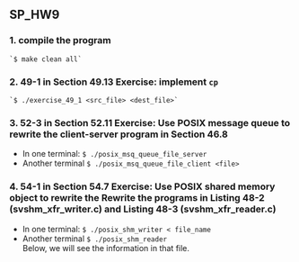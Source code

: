 ## SP_HW9  
### 1. compile the program  
    `$ make clean all`  
### 2. 49-1 in Section 49.13 Exercise:  implement `cp`
    `$ ./exercise_49_1 <src_file> <dest_file>`  
### 3. 52-3 in Section 52.11 Exercise: Use POSIX message queue to rewrite the client-server program in Section 46.8
* In one terminal:
    `$ ./posix_msq_queue_file_server`  
* Another terminal
    `$ ./posix_msq_queue_file_client <file>`  
### 4. 54-1 in Section 54.7 Exercise: Use POSIX shared memory object to rewrite the Rewrite the programs in Listing 48-2 (svshm_xfr_writer.c) and Listing 48-3 (svshm_xfr_reader.c) 
* In one terminal:
    `$ ./posix_shm_writer < file_name`  
* Another terminal
    `$ ./posix_shm_reader`  
    Below, we will see the information in that file.  

